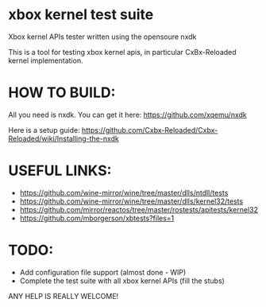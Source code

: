 # xbox kernel test suite
Xbox kernel APIs tester written using the opensoure nxdk

This is a tool for testing xbox kernel apis, in particular CxBx-Reloaded kernel implementation.

# HOW TO BUILD:
All you need is nxdk. You can get it here: https://github.com/xqemu/nxdk

Here is a setup guide: https://github.com/Cxbx-Reloaded/Cxbx-Reloaded/wiki/Installing-the-nxdk

# USEFUL LINKS:
* https://github.com/wine-mirror/wine/tree/master/dlls/ntdll/tests
* https://github.com/wine-mirror/wine/tree/master/dlls/kernel32/tests
* https://github.com/mirror/reactos/tree/master/rostests/apitests/kernel32
* https://github.com/mborgerson/xbtests?files=1

# TODO:
* Add configuration file support (almost done - WIP)
* Complete the test suite with all xbox kernel APIs (fill the stubs)

ANY HELP IS REALLY WELCOME!
